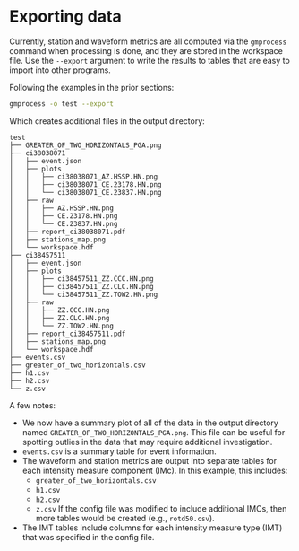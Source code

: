 # Exporting data

Currently, station and waveform metrics are all computed via the `gmprocess`
command when processing is done, and they are stored in the workspace file.
Use the `--export` argument to write the results to tables that are easy
to import into other programs.

Following the examples in the prior sections:
```bash
gmprocess -o test --export
```
Which creates additional files in the output directory:
```
test
├── GREATER_OF_TWO_HORIZONTALS_PGA.png
├── ci38038071
│   ├── event.json
│   ├── plots
│   │   ├── ci38038071_AZ.HSSP.HN.png
│   │   ├── ci38038071_CE.23178.HN.png
│   │   └── ci38038071_CE.23837.HN.png
│   ├── raw
│   │   ├── AZ.HSSP.HN.png
│   │   ├── CE.23178.HN.png
│   │   └── CE.23837.HN.png
│   ├── report_ci38038071.pdf
│   ├── stations_map.png
│   └── workspace.hdf
├── ci38457511
│   ├── event.json
│   ├── plots
│   │   ├── ci38457511_ZZ.CCC.HN.png
│   │   ├── ci38457511_ZZ.CLC.HN.png
│   │   └── ci38457511_ZZ.TOW2.HN.png
│   ├── raw
│   │   ├── ZZ.CCC.HN.png
│   │   ├── ZZ.CLC.HN.png
│   │   └── ZZ.TOW2.HN.png
│   ├── report_ci38457511.pdf
│   ├── stations_map.png
│   └── workspace.hdf
├── events.csv
├── greater_of_two_horizontals.csv
├── h1.csv
├── h2.csv
└── z.csv
```
A few notes:

- We now have a summary plot of all of the data in the output directory
  named `GREATER_OF_TWO_HORIZONTALS_PGA.png`. This file can be useful
  for spotting outlies in the data that may require additional investigation.
- `events.csv` is a summary table for event information.
- The waveform and station metrics are output into separate tables for each
  intensity measure component (IMc). In this example, this includes:
    - `greater_of_two_horizontals.csv`
    - `h1.csv`
    - `h2.csv`
    - `z.csv`
  If the config file was modified to include additional IMCs, then more
  tables would be created (e.g., `rotd50.csv`).
- The IMT tables include columns for each intensity measure type (IMT) that
  was specified in the config file.
  